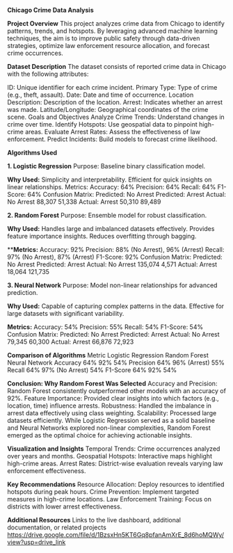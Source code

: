 **Chicago Crime Data Analysis**

**Project Overview**
This project analyzes crime data from Chicago to identify patterns, trends, and hotspots.
By leveraging advanced machine learning techniques, the aim is to improve public safety through data-driven strategies, 
optimize law enforcement resource allocation, and forecast crime occurrences.

**Dataset Description**
The dataset consists of reported crime data in Chicago with the following attributes:

ID: Unique identifier for each crime incident.
Primary Type: Type of crime (e.g., theft, assault).
Date: Date and time of occurrence.
Location Description: Description of the location.
Arrest: Indicates whether an arrest was made.
Latitude/Longitude: Geographical coordinates of the crime scene.
Goals and Objectives
Analyze Crime Trends: Understand changes in crime over time.
Identify Hotspots: Use geospatial data to pinpoint high-crime areas.
Evaluate Arrest Rates: Assess the effectiveness of law enforcement.
Predict Incidents: Build models to forecast crime likelihood.

**Algorithms Used**

**1. Logistic Regression**
Purpose: Baseline binary classification model.

**Why Used:**
Simplicity and interpretability.
Efficient for quick insights on linear relationships.
Metrics:
Accuracy: 64%
Precision: 64%
Recall: 64%
F1-Score: 64%
Confusion Matrix:
Predicted: No Arrest	Predicted: Arrest
Actual: No Arrest	88,307	51,338
Actual: Arrest	50,310	89,489

**2. Random Forest**
Purpose: Ensemble model for robust classification.

**Why Used:**
Handles large and imbalanced datasets effectively.
Provides feature importance insights.
Reduces overfitting through bagging.

****Metrics:**
Accuracy: 92%
Precision: 88% (No Arrest), 96% (Arrest)
Recall: 97% (No Arrest), 87% (Arrest)
F1-Score: 92%
Confusion Matrix:
Predicted: No Arrest	Predicted: Arrest
Actual: No Arrest	135,074	4,571
Actual: Arrest	18,064	121,735

**3. Neural Network**
Purpose: Model non-linear relationships for advanced prediction.

**Why Used:**
Capable of capturing complex patterns in the data.
Effective for large datasets with significant variability.

**Metrics:**
Accuracy: 54%
Precision: 55%
Recall: 54%
F1-Score: 54%
Confusion Matrix:
Predicted: No Arrest	Predicted: Arrest
Actual: No Arrest	79,345	60,300
Actual: Arrest	66,876	72,923

**Comparison of Algorithms**
Metric	Logistic Regression	Random Forest	Neural Network
Accuracy	64%	92%	54%
Precision	64%	96% (Arrest)	55%
Recall	64%	97% (No Arrest)	54%
F1-Score	64%	92%	54%

**Conclusion: Why Random Forest Was Selected**
Accuracy and Precision: Random Forest consistently outperformed other models with an accuracy of 92%.
Feature Importance: Provided clear insights into which factors (e.g., location, time) influence arrests.
Robustness: Handled the imbalance in arrest data effectively using class weighting.
Scalability: Processed large datasets efficiently.
While Logistic Regression served as a solid baseline and Neural Networks explored non-linear complexities, Random Forest emerged as the optimal choice for achieving actionable insights.

**Visualization and Insights**
Temporal Trends: Crime occurrences analyzed over years and months.
Geospatial Hotspots: Interactive maps highlight high-crime areas.
Arrest Rates: District-wise evaluation reveals varying law enforcement effectiveness.

**Key Recommendations**
Resource Allocation: Deploy resources to identified hotspots during peak hours.
Crime Prevention: Implement targeted measures in high-crime locations.
Law Enforcement Training: Focus on districts with lower arrest effectiveness.


**Additional Resources**
Links to the live dashboard, additional documentation, or related projects
https://drive.google.com/file/d/1BzsxHn5KT6Gq8pfanAmXrE_8d6hoMQWy/view?usp=drive_link
